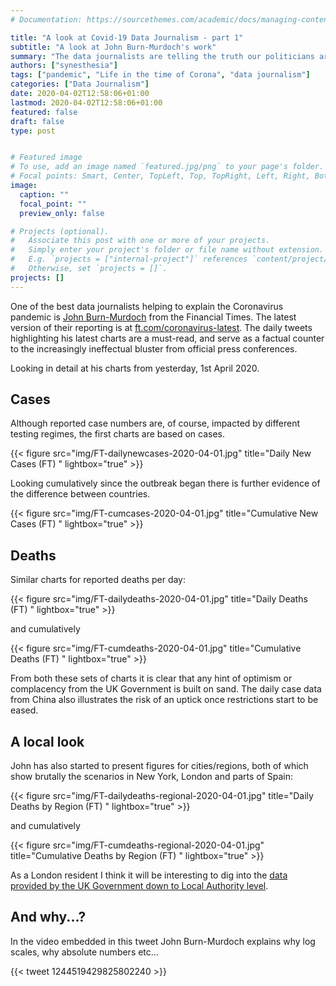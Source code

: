 ```yaml
---
# Documentation: https://sourcethemes.com/academic/docs/managing-content/

title: "A look at Covid-19 Data Journalism - part 1"
subtitle: "A look at John Burn-Murdoch's work"
summary: "The data journalists are telling the truth our politicians are ignoring"
authors: ["synesthesia"]
tags: ["pandemic", "Life in the time of Corona", "data journalism"]
categories: ["Data Journalism"]
date: 2020-04-02T12:58:06+01:00
lastmod: 2020-04-02T12:58:06+01:00
featured: false
draft: false
type: post


# Featured image
# To use, add an image named `featured.jpg/png` to your page's folder.
# Focal points: Smart, Center, TopLeft, Top, TopRight, Left, Right, BottomLeft, Bottom, BottomRight.
image:
  caption: ""
  focal_point: ""
  preview_only: false

# Projects (optional).
#   Associate this post with one or more of your projects.
#   Simply enter your project's folder or file name without extension.
#   E.g. `projects = ["internal-project"]` references `content/project/deep-learning/index.md`.
#   Otherwise, set `projects = []`.
projects: []
---
```

One of the best data journalists helping to explain the Coronavirus pandemic is [John Burn-Murdoch](https://twitter.com/jburnmurdoch) from the Financial Times. The latest version of their reporting is at [ft.com/coronavirus-latest](https://www.ft.com/coronavirus-latest). The daily tweets highlighting his latest charts are a must-read, and serve as a factual counter to the increasingly ineffectual bluster from official press conferences.

Looking in detail at his charts from yesterday, 1st April 2020.

## Cases

Although reported case numbers are, of course, impacted by different testing regimes, the first charts are based on cases.

{{< figure src="img/FT-dailynewcases-2020-04-01.jpg" title="Daily New Cases (FT) " lightbox="true" >}}

Looking cumulatively since the outbreak began there is further evidence of the difference between countries.

{{< figure src="img/FT-cumcases-2020-04-01.jpg" title="Cumulative New Cases (FT) " lightbox="true" >}}

## Deaths

Similar charts for reported deaths per day:

{{< figure src="img/FT-dailydeaths-2020-04-01.jpg" title="Daily Deaths (FT) " lightbox="true" >}}

and cumulatively

{{< figure src="img/FT-cumdeaths-2020-04-01.jpg" title="Cumulative Deaths (FT) " lightbox="true" >}}

From both these sets of charts it is clear that any hint of optimism or complacency from the UK Government is built on sand. The daily case data from China also illustrates the risk of an uptick once restrictions start to be eased.

## A local look

John has also started to present figures for cities/regions, both of which show brutally the scenarios in New York, London and parts of Spain:

{{< figure src="img/FT-dailydeaths-regional-2020-04-01.jpg" title="Daily Deaths by Region (FT) " lightbox="true" >}}

and cumulatively

{{< figure src="img/FT-cumdeaths-regional-2020-04-01.jpg" title="Cumulative Deaths by Region (FT) " lightbox="true" >}}

As a London resident I think it will be interesting to dig into the [data provided by the UK Government down to Local Authority level](https://www.arcgis.com/apps/opsdashboard/index.html#/f94c3c90da5b4e9f9a0b19484dd4bb14).

## And why...?

In the video embedded in this tweet John Burn-Murdoch explains why log scales, why absolute numbers etc...

{{< tweet 1244519429825802240 >}}
